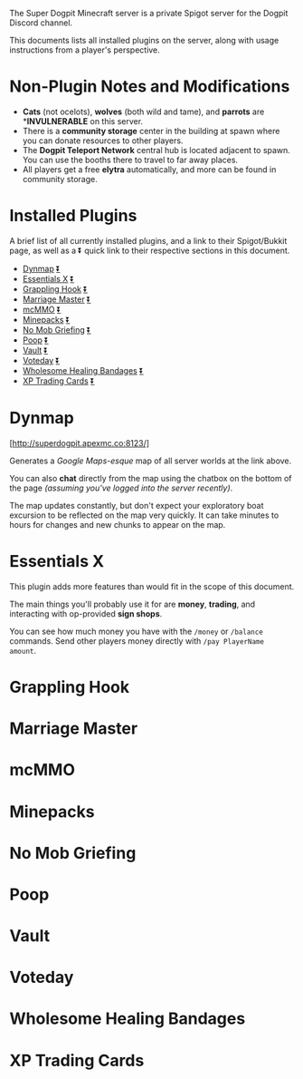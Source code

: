 The Super Dogpit Minecraft server is a private Spigot server for the Dogpit Discord channel.

This documents lists all installed plugins on the server, along with usage instructions from a player's perspective.

# Non-Plugin Notes and Modifications
- **Cats** (not ocelots), **wolves** (both wild and tame), and **parrots** are ***INVULNERABLE** on this server.
- There is a **community storage** center in the building at spawn where you can donate resources to other players.
- The **Dogpit Teleport Network** central hub is located adjacent to spawn. You can use the booths there to travel to far away places.
- All players get a free **elytra** automatically, and more can be found in community storage.

# Installed Plugins
A brief list of all currently installed plugins, and a link to their Spigot/Bukkit page, as well as a ⏬ quick link to their respective sections in this document.

- [Dynmap](https://www.spigotmc.org/resources/dynmap.274/) [⏬](#dynmap)
- [Essentials X](https://www.spigotmc.org/resources/essentialsx.9089/) [⏬](#essentials-x)
- [Grappling Hook](https://www.spigotmc.org/resources/grappling-hook.70854/) [⏬](#grappling-hook)
- [Marriage Master](https://www.spigotmc.org/resources/marriage-master-mc-1-7-1-15.19273/) [⏬](#marriage-master)
- [mcMMO](https://www.spigotmc.org/resources/official-mcmmo-original-author-returns.64348/) [⏬](#mcmmo)
- [Minepacks](https://www.spigotmc.org/resources/minepacks-backpack-plugin-mc-1-7-1-15.19286/) [⏬](#minepacks)
- [No Mob Griefing](https://dev.bukkit.org/projects/no-mob-griefing) [⏬](#no-mob-griefing)
- [Poop](https://www.spigotmc.org/resources/poop-make-animals-useful.77186/) [⏬](#poop)
- [Vault](https://www.spigotmc.org/resources/vault.34315/) [⏬](#vault)
- [Voteday](https://www.spigotmc.org/resources/voteday.77077/) [⏬](#voteday)
- [Wholesome Healing Bandages](https://www.spigotmc.org/resources/wholesome-healing-bandages.77004/) [⏬](#wholesome-healing-bandages)
- [XP Trading Cards](https://www.spigotmc.org/resources/xp-trading-cards.9378/) [⏬](#xp-trading-cards)


# Dynmap
[http://superdogpit.apexmc.co:8123/]

Generates a *Google Maps-esque* map of all server worlds at the link above.

You can also **chat** directly from the map using the chatbox on the bottom of the page *(assuming you've logged into the server recently)*.

The map updates constantly, but don't expect your exploratory boat excursion to be reflected on the map very quickly. It can take minutes to hours for changes and new chunks to appear on the map.


# Essentials X

This plugin adds more features than would fit in the scope of this document.

The main things you'll probably use it for are **money**, **trading**, and interacting with op-provided **sign shops**.

You can see how much money you have with the `/money` or `/balance` commands.
Send other players money directly with `/pay PlayerName amount`.

# Grappling Hook
# Marriage Master
# mcMMO
# Minepacks
# No Mob Griefing
# Poop
# Vault
# Voteday
# Wholesome Healing Bandages
# XP Trading Cards
